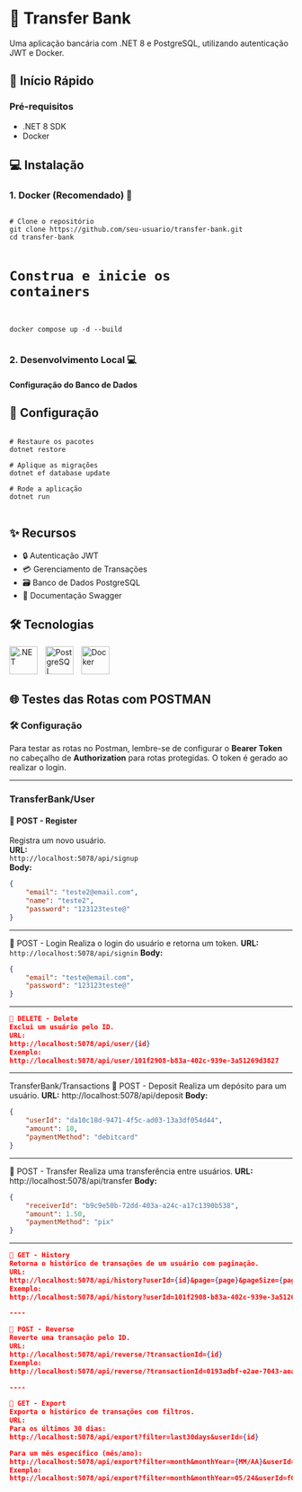 # 🏦 Transfer Bank

Uma aplicação bancária com .NET 8 e PostgreSQL, utilizando autenticação JWT e Docker.

## 🚀 Início Rápido

### Pré-requisitos
<ul>
  <li>.NET 8 SDK</li>
  <li>Docker</li>
</ul>

## 💻 Instalação

<h3>1. Docker (Recomendado) 🐳</h3>
<pre>
<code>
# Clone o repositório
git clone https://github.com/seu-usuario/transfer-bank.git
cd transfer-bank

# Construa e inicie os containers
docker compose up -d --build
</code>
</pre>

<h3>2. Desenvolvimento Local 💻</h3>

<h4>Configuração do Banco de Dados</h4>

## 🔧 Configuração
<pre>
<code>
# Restaure os pacotes
dotnet restore

# Aplique as migrações
dotnet ef database update

# Rode a aplicação
dotnet run
</code>
</pre>

## ✨ Recursos
<ul>
  <li>🔒 Autenticação JWT</li>
  <li>💳 Gerenciamento de Transações</li>
  <li>🗃️ Banco de Dados PostgreSQL</li>
  <li>📖 Documentação Swagger</li>
</ul>

## 🛠️ Tecnologias
<div>
  <img src="https://upload.wikimedia.org/wikipedia/commons/e/ee/.NET_Core_Logo.svg" alt=".NET" width="50" style="margin-right: 10px;">
  <img src="https://upload.wikimedia.org/wikipedia/commons/2/29/Postgresql_elephant.svg" alt="PostgreSQL" width="50" style="margin-right: 10px;">
  <img src="https://www.docker.com/wp-content/uploads/2022/03/Moby-logo.png" alt="Docker" width="50">
</div>

## 🌐 Testes das Rotas com POSTMAN

### 🛠️ Configuração
Para testar as rotas no Postman, lembre-se de configurar o **Bearer Token** no cabeçalho de **Authorization** para rotas protegidas. O token é gerado ao realizar o login.  

----

### TransferBank/User

#### 🔹 POST - Register
Registra um novo usuário.  
**URL:**  
`http://localhost:5078/api/signup`  
**Body:**
```json
{
    "email": "teste2@email.com",
    "name": "teste2",
    "password": "123123teste@"
}
```
----

🔹 POST - Login
Realiza o login do usuário e retorna um token.
**URL:**
`http://localhost:5078/api/signin`
**Body:**
```json
{
    "email": "teste@email.com",
    "password": "123123teste@"
}
```
----

```json
🔹 DELETE - Delete
Exclui um usuário pelo ID.
URL:
http://localhost:5078/api/user/{id}
Exemplo:
http://localhost:5078/api/user/101f2908-b83a-402c-939e-3a51269d3827
```
----

TransferBank/Transactions
🔹 POST - Deposit
Realiza um depósito para um usuário.
**URL:**
http://localhost:5078/api/deposit
**Body:**

```json
{
    "userId": "da10c18d-9471-4f5c-ad03-13a3df054d44",
    "amount": 10,
    "paymentMethod": "debitcard"
}
```
----

🔹 POST - Transfer
Realiza uma transferência entre usuários.
**URL:**
http://localhost:5078/api/transfer
**Body:**

```json
{
    "receiverId": "b9c9e50b-72dd-403a-a24c-a17c1390b538",
    "amount": 1.50,
    "paymentMethod": "pix"
}
```
----

```json
🔹 GET - History
Retorna o histórico de transações de um usuário com paginação.
URL:
http://localhost:5078/api/history?userId={id}&page={page}&pageSize={pageSize}
Exemplo:
http://localhost:5078/api/history?userId=101f2908-b83a-402c-939e-3a51269d3827&page=1&pageSize=10

----

🔹 POST - Reverse
Reverte uma transação pelo ID.
URL:
http://localhost:5078/api/reverse/?transactionId={id}
Exemplo:
http://localhost:5078/api/reverse/?transactionId=0193adbf-e2ae-7043-aea2-1bbb1277cafa

----

🔹 GET - Export
Exporta o histórico de transações com filtros.
URL:
Para os últimos 30 dias:
http://localhost:5078/api/export?filter=last30days&userId={id}

Para um mês específico (mês/ano):
http://localhost:5078/api/export?filter=month&monthYear={MM/AA}&userId={id}
Exemplo:
http://localhost:5078/api/export?filter=month&monthYear=05/24&userId=f0266dfb-4689-4bc6-b8b2-7d245079e45e
```



